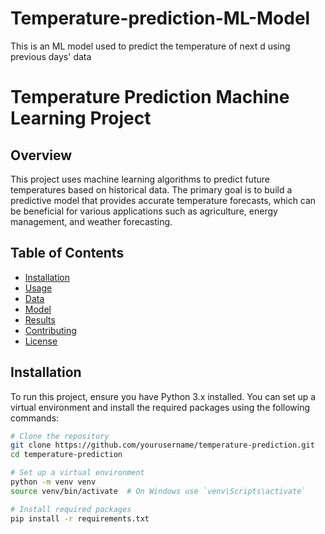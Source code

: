# Temperature-prediction-ML-Model
This is an ML model used to predict the temperature of next d using previous days' data
# Temperature Prediction Machine Learning Project

## Overview
This project uses machine learning algorithms to predict future temperatures based on historical data. The primary goal is to build a predictive model that provides accurate temperature forecasts, which can be beneficial for various applications such as agriculture, energy management, and weather forecasting.

## Table of Contents
- [Installation](#installation)
- [Usage](#usage)
- [Data](#data)
- [Model](#model)
- [Results](#results)
- [Contributing](#contributing)
- [License](#license)

## Installation
To run this project, ensure you have Python 3.x installed. You can set up a virtual environment and install the required packages using the following commands:

```bash
# Clone the repository
git clone https://github.com/yourusername/temperature-prediction.git
cd temperature-prediction

# Set up a virtual environment
python -m venv venv
source venv/bin/activate  # On Windows use `venv\Scripts\activate`

# Install required packages
pip install -r requirements.txt
